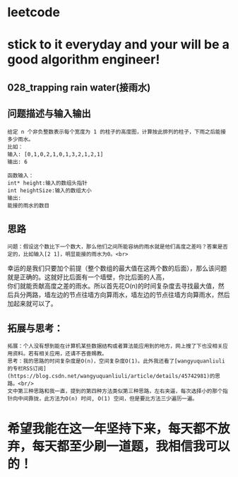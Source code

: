 # leetcode
# stick to it everyday and your will be a good algorithm engineer!
## 028_trapping rain water(接雨水)
## 问题描述与输入输出
	给定 n 个非负整数表示每个宽度为 1 的柱子的高度图，计算按此排列的柱子，下雨之后能接多少雨水。
	比如：
	输入: [0,1,0,2,1,0,1,3,2,1,2,1]
	输出: 6 
	
	函数输入：
	int* height:输入的数组头指针
	int heightSize:输入的数组大小
	输出:
	能接的雨水的数目
## 思路			
	问题：假设这个数比下一个数大，那么他们之间所能容纳的雨水就是他们高度之差吗？答案是否定的，比如输入[2 1]，明显能接的雨水为0。<br>
幸运的是我们只要加个前提（整个数组的最大值在这两个数的后面），那么该问题就是正确的。这就好比后面有一个墙壁，你比后面的人高，<br/>
你们就能贡献高度之差的雨水。所以首先花O(n)的时间复杂度去寻找最大值，然后兵分两路，墙左边的节点往墙方向算雨水，墙左边的节点往墙方向算雨水，然后加起来就可以了。

## 拓展与思考：
	拓展：个人没有想到能在计算机某些数据结构或者算法能应用到的地方，网上搜了下也没相关应用资料。若有相关应用，还请不吝啬赐教。
	思考：我的思路的时间复杂度是O(n)，空间复杂度O(1)。此外我还看了[wangyuquanliuli的专栏RSS订阅](https://blog.csdn.net/wangyuquanliuli/article/details/45742981)的思路。<br/>
	文中第三种思路和我一直，提到的第四种方法类似第三种思路，左右夹逼，每次选择小的那个指针向中间靠拢，此方法为O(n) 时间, O(1) 空间，但是要比方法三少遍历一遍。
        
# 希望我能在这一年坚持下来，每天都不放弃，每天都至少刷一道题，我相信我可以的！
